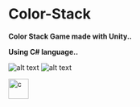 # Color-Stack

<b>Color Stack Game made with Unity..</b>

<b>Using C# language..</b>

![alt text](https://i.hizliresim.com/3wytp2u.png) ![alt text](https://i.hizliresim.com/2rmrfuf.png)

<img src="https://img.icons8.com/ios-filled/50/000000/unity.png" alt="c" width="40" height="40"/>
